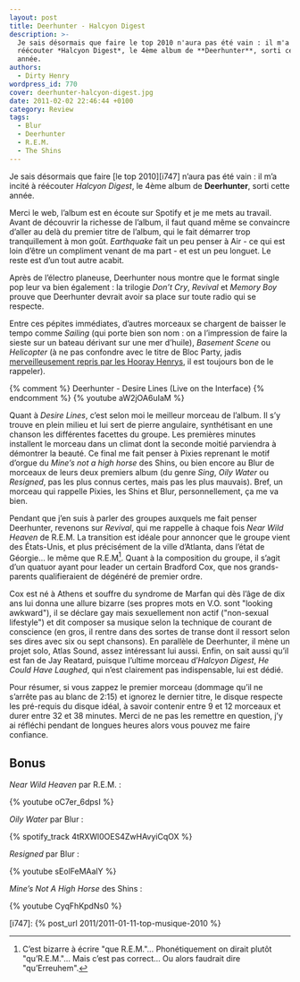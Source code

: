 ```yaml
---
layout: post
title: Deerhunter - Halcyon Digest
description: >-
  Je sais désormais que faire le top 2010 n'aura pas été vain : il m'a incité à
  réécouter *Halcyon Digest*, le 4ème album de **Deerhunter**, sorti cette
  année.
authors:
  - Dirty Henry
wordpress_id: 770
cover: deerhunter-halcyon-digest.jpg
date: 2011-02-02 22:46:44 +0100
category: Review
tags:
  - Blur
  - Deerhunter
  - R.E.M.
  - The Shins
---
```


Je sais désormais que faire [le top 2010][i747] n’aura pas été vain : il m’a
incité à réécouter _Halcyon Digest_, le 4ème album de **Deerhunter**, sorti
cette année.

Merci le web, l’album est en écoute sur Spotify et je me mets au travail. Avant
de découvrir la richesse de l’album, il faut quand même se convaincre d’aller au
delà du premier titre de l’album, qui le fait démarrer trop tranquillement à mon
goût. _Earthquake_ fait un peu penser à Air - ce qui est loin d’être un
compliment venant de ma part - et est un peu longuet. Le reste est d’un tout
autre acabit.

Après de l’électro planeuse, Deerhunter nous montre que le format single pop
leur va bien également : la trilogie _Don’t Cry_, _Revival_ et _Memory Boy_
prouve que Deerhunter devrait avoir sa place sur toute radio qui se respecte.

Entre ces pépites immédiates, d’autres morceaux se chargent de baisser le tempo
comme _Sailing_ (qui porte bien son nom : on a l’impression de faire la sieste
sur un bateau dérivant sur une mer d’huile), _Basement Scene_ ou _Helicopter_ (à
ne pas confondre avec le titre de Bloc Party, jadis [merveilleusement repris par
les Hooray Henrys][1], il est toujours bon de le rappeler).

{% comment %} Deerhunter - Desire Lines (Live on the Interface) {% endcomment %}
{% youtube aW2jOA6uIaM %}

Quant à _Desire Lines_, c’est selon moi le meilleur morceau de l’album. Il s’y
trouve en plein milieu et lui sert de pierre angulaire, synthétisant en une
chanson les différentes facettes du groupe. Les premières minutes installent le
morceau dans un climat dont la seconde moitié parviendra à démontrer la beauté.
Ce final me fait penser à Pixies reprenant le motif d’orgue du _Mine’s not a
high horse_ des Shins, ou bien encore au Blur de morceaux de leurs deux premiers
album (du genre _Sing_, _Oily Water_ ou _Resigned_, pas les plus connus certes,
mais pas les plus mauvais). Bref, un morceau qui rappelle Pixies, les Shins et
Blur, personnellement, ça me va bien.

Pendant que j’en suis à parler des groupes auxquels me fait penser Deerhunter,
revenons sur _Revival_, qui me rappelle à chaque fois _Near Wild Heaven_ de
R.E.M. La transition est idéale pour annoncer que le groupe vient des
États-Unis, et plus précisément de la ville d’Atlanta, dans l’état de Géorgie…
le même que R.E.M[^1]. Quant à la composition du groupe, il s’agit d’un quatuor
ayant pour leader un certain Bradford Cox, que nos grands-parents qualifieraient
de dégénéré de premier ordre.

Cox est né à Athens et souffre du syndrome de Marfan qui dès l’âge de dix ans
lui donna une allure bizarre (ses propres mots en V.O. sont "looking awkward"),
il se déclare gay mais sexuellement non actif ("non-sexual lifestyle") et dit
composer sa musique selon la technique de courant de conscience (en gros, il
rentre dans des sortes de transe dont il ressort selon ses dires avec six ou
sept chansons). En parallèle de Deerhunter, il mène un projet solo, Atlas Sound,
assez intéressant lui aussi. Enfin, on sait aussi qu’il est fan de Jay Reatard,
puisque l’ultime morceau d’_Halcyon Digest_, _He Could Have Laughed_, qui n’est
clairement pas indispensable, lui est dédié.

Pour résumer, si vous zappez le premier morceau (dommage qu’il ne s’arrête pas
au blanc de 2:15) et ignorez le dernier titre, le disque respecte les pré-requis
du disque idéal, à savoir contenir entre 9 et 12 morceaux et durer entre 32 et
38 minutes. Merci de ne pas les remettre en question, j’y ai réfléchi pendant de
longues heures alors vous pouvez me faire confiance.

## Bonus

_Near Wild Heaven_ par R.E.M. :

{% youtube oC7er_6dpsI %}

_Oily Water_ par Blur :

{% spotify_track 4tRXWl0OES4ZwHAvyiCqOX %}

_Resigned_ par Blur :

{% youtube sEolFeMAalY %}

_Mine’s Not A High Horse_ des Shins :

{% youtube CyqFhKpdNs0 %}

[1]: https://soundcloud.com/hooray-henrys/helicopter-bloc-party-cover

[i747]: {% post_url 2011/2011-01-11-top-musique-2010 %}

[^1]:
    C’est bizarre à écrire "que R.E.M."… Phonétiquement on dirait plutôt
    "qu’R.E.M."… Mais c’est pas correct… Ou alors faudrait dire "qu’Erreuhem".
